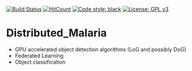[![Build Status](https://travis-ci.org/2fasc/Distributed_Malaria.svg?branch=master)](https://travis-ci.org/2fasc/Distributed_Malaria)
[![HitCount](http://hits.dwyl.io/2fasc/Distributed_Malaria.svg)](http://hits.dwyl.io/2fasc/Distributed_Malaria)
[![Code style: black](https://img.shields.io/badge/code%20style-black-000000.svg)](https://github.com/ambv/black)
[![License: GPL v3](https://img.shields.io/badge/License-GPLv3-blue.svg)](https://www.gnu.org/licenses/gpl-3.0)
# Distributed_Malaria
* GPU accelerated object detection algorithms (LoG and possibly DoG) 
* Federated Learning
* Object classification
